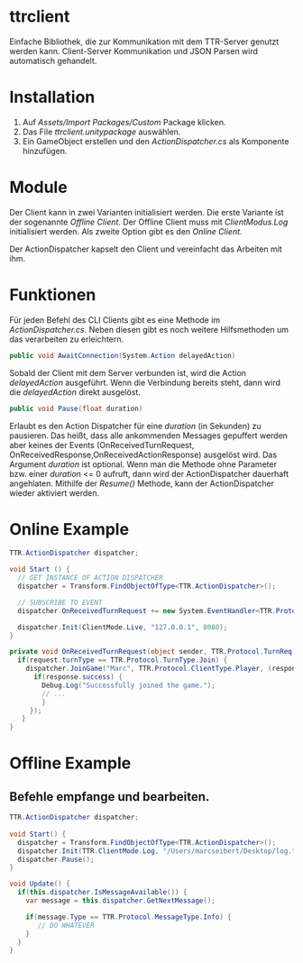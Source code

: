 # ttrclient
Einfache Bibliothek, die zur Kommunikation mit dem TTR-Server genutzt werden kann. Client-Server Kommunikation und JSON Parsen 
wird automatisch gehandelt.

# Installation

1. Auf *Assets/Import Packages/Custom* Package klicken.
2. Das File *ttrclient.unitypackage* auswählen.
3. Ein GameObject erstellen und den *ActionDispatcher.cs* als Komponente hinzufügen.

# Module
Der Client kann in zwei Varianten initialisiert werden. Die erste Variante ist der sogenannte *Offline Client*. Der Offline Client muss mit *ClientModus.Log* initialisiert werden. Als zweite Option gibt es den *Online Client*.

Der ActionDispatcher kapselt den Client und vereinfacht das Arbeiten mit ihm.

# Funktionen
Für jeden Befehl des CLI Clients gibt es eine Methode im *ActionDispatcher.cs*. Neben diesen gibt es noch weitere Hilfsmethoden um das verarbeiten zu erleichtern.

```csharp
public void AwaitConnection(System.Action delayedAction)
```
Sobald der Client mit dem Server verbunden ist, wird die Action *delayedAction* ausgeführt. Wenn die Verbindung bereits steht, dann wird die *delayedAction* direkt ausgelöst.

```csharp
public void Pause(float duration)
```
Erlaubt es den Action Dispatcher für eine *duration* (in Sekunden) zu pausieren. Das heißt, dass alle ankommenden Messages gepuffert werden aber keines der Events (OnReceivedTurnRequest, OnReceivedResponse,OnReceivedActionResponse) ausgelöst wird.
Das Argument *duration* ist optional. Wenn man die Methode ohne Parameter bzw. einer *duration* <= 0 aufruft, dann wird der ActionDispatcher dauerhaft angehlaten. Mithilfe der *Resume()* Methode, kann der ActionDispatcher wieder aktiviert werden.

# Online Example
```csharp
TTR.ActionDispatcher dispatcher;

void Start () {
  // GET INSTANCE OF ACTION DISPATCHER
  dispatcher = Transform.FindObjectOfType<TTR.ActionDispatcher>();	

  // SUBSCRIBE TO EVENT
  dispatcher.OnReceivedTurnRequest += new System.EventHandler<TTR.Protocol.TurnReq>(OnReceivedTurnRequest);

  dispatcher.Init(ClientMode.Live, "127.0.0.1", 8080);
}

private void OnReceivedTurnRequest(object sender, TTR.Protocol.TurnReq request) {
  if(request.turnType == TTR.Protocol.TurnType.Join) {
    dispatcher.JoinGame("Marc", TTR.Protocol.ClientType.Player, (response) => {
      if(response.success) {
        Debug.Log("Successfully joined the game.");
        // ...
        }
     });
   }
}
```

# Offline Example
## Befehle empfange und bearbeiten.
```csharp
TTR.ActionDispatcher dispatcher;
  
void Start() {
  dispatcher = Transform.FindObjectOfType<TTR.ActionDispatcher>();
  dispatcher.Init(TTR.ClientMode.Log, "/Users/marcseibert/Desktop/log.txt");
  dispatcher.Pause();
}

void Update() {
  if(this.dispatcher.IsMessageAvailable()) {
    var message = this.dispatcher.GetNextMessage();

    if(message.Type == TTR.Protocol.MessageType.Info) {
       // DO WHATEVER
    }
  }
}
```
